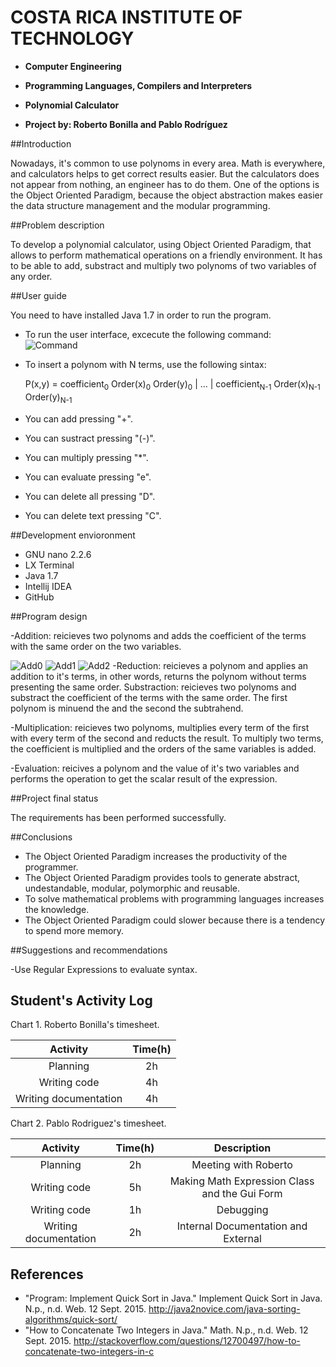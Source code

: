 # COSTA RICA INSTITUTE OF TECHNOLOGY

- **Computer Engineering**

- **Programming Languages, Compilers and Interpreters**

- **Polynomial Calculator**

- **Project by: Roberto Bonilla and Pablo Rodríguez**








##Introduction

Nowadays, it's common to use polynoms in every area. Math is everywhere, and calculators helps to get correct results easier. But the calculators does not appear from nothing, an engineer has to do them. One of the options is the Object Oriented Paradigm, because the object abstraction makes easier the data structure management and the modular programming.

##Problem description

To develop a polynomial calculator, using Object Oriented Paradigm, that allows to perform mathematical operations on a friendly environment. It has to be able to add, substract and multiply two polynoms of two variables of any order.

##User guide

You need to have installed Java 1.7 in order to run the program.
- To run the user interface, excecute the following command:
![Command](http://s14.postimg.org/qdz4teycx/cmd.png)
- To insert a polynom with N terms, use the following sintax:

  P(x,y) = coefficient<sub>0</sub> Order(x)<sub>0</sub> Order(y)<sub>0</sub> | ... | coefficient<sub>N-1</sub> Order(x)<sub>N-1</sub> Order(y)<sub>N-1</sub>

- You can add pressing "+".

- You can sustract pressing "(-)".

- You can multiply pressing "*".

- You can evaluate pressing "e".

- You can delete all pressing "D".

- You can delete text pressing "C".

##Development envioronment

- GNU nano 2.2.6
- LX Terminal
- Java 1.7
- Intellij IDEA
- GitHub

##Program design

-Addition: reicieves two polynoms and adds the coefficient of the terms with the same order on the two variables.

![Add0](http://s1.postimg.org/vlne85wrj/Screenshot_from_2015_09_11_23_42_03.png)
![Add1](http://s11.postimg.org/85k22iolf/Screenshot_from_2015_09_11_23_42_30.png)
![Add2](http://s22.postimg.org/nqed22569/Screenshot_from_2015_09_11_23_42_48.png)
-Reduction: reicieves a polynom and applies an addition to it's terms, in other words, returns the polynom without terms presenting the same order.
Substraction: reicieves two polynoms and substract the coefficient of the terms with the same order. The first polynom is minuend the and the second the subtrahend.

-Multiplication: reicieves two polynoms, multiplies every term of the first with every term of the second and reducts the result. To multiply two terms, the coefficient is multiplied and the orders of the same variables is added.

-Evaluation: reicives a polynom and the value of it's two variables and performs the operation to get the scalar result of the expression.

##Project final status

The requirements has been performed successfully.

##Conclusions

- The Object Oriented Paradigm increases the productivity of the programmer.
- The Object Oriented Paradigm provides tools to generate abstract, undestandable, modular, polymorphic and reusable.
- To solve mathematical problems with programming languages increases the knowledge.
- The Object Oriented Paradigm could slower because there is a tendency to spend more memory. 

##Suggestions and recommendations

-Use Regular Expressions to evaluate syntax.

## Student's Activity Log

Chart 1. Roberto Bonilla's timesheet.

| Activity                    | Time(h) |
|:---------------------------:|:-------:|
| Planning                    |    2h   |
| Writing code                |    4h   |
| Writing documentation       |    4h   |

Chart 2. Pablo Rodriguez's timesheet.

| Activity                    | Time(h) | Description |
|:---------------------------:|:-------:|:-----------:|
| Planning                    |    2h   | Meeting with Roberto |
| Writing code                |    5h   | Making Math Expression Class and the Gui Form |
| Writing code                |    1h   | Debugging |
| Writing documentation       |    2h   | Internal Documentation and External |

## References
* "Program: Implement Quick Sort in Java." Implement Quick Sort in Java. N.p., n.d. Web. 12 Sept. 2015.  http://java2novice.com/java-sorting-algorithms/quick-sort/
* "How to Concatenate Two Integers in Java." Math. N.p., n.d. Web. 12 Sept. 2015.  http://stackoverflow.com/questions/12700497/how-to-concatenate-two-integers-in-c
